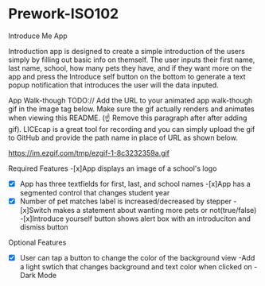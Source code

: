 # Prework-ISO102

Introduce Me App


Introduction app is designed to create a simple introduction of the users simply by filling out basic info on themself. The user inputs their first name, last name, school, how many pets they have, and if they want more on the app and press the Introduce self button on the bottom to generate a text popup notification that introduces the user will the data inputed.

App Walk-though
TODO:// Add the URL to your animated app walk-though gif in the image tag below. Make sure the gif actually renders and animates when viewing this README. (☝️ Remove this paragraph after after adding gif). LICEcap is a great tool for recording and you can simply upload the gif to GitHub and provide the path name in place of URL as shown below.

https://im.ezgif.com/tmp/ezgif-1-8c3232359a.gif




Required Features
-[x]App displays an image of a school's logo
-[x] App has three textfields for first, last, and school names
-[x]App has a segmented control that changes student year
-[x] Number of pet matches label is increased/decreased by stepper
-[x]Switch makes a statement about wanting more pets or not(true/false)
-[x]Introduce yourself button shows alert box with an introduciton and dismiss button

Optional Features
-[X] User can tap a button to change the color of the background view
    -Add a light swtich that changes background and text color when clicked on
    -Dark Mode

